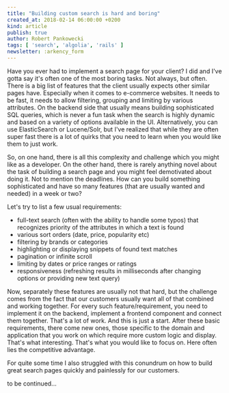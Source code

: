 ```yaml
---
title: "Building custom search is hard and boring"
created_at: 2018-02-14 06:00:00 +0200
kind: article
publish: true
author: Robert Pankowecki
tags: [ 'search', 'algolia', 'rails' ]
newsletter: :arkency_form
---
```


Have you ever had to implement a search page for your client? I did and I've gotta say it's often one of the most boring tasks. Not always, but often. There is a big list of features that the client usually expects other similar pages have. Especially when it comes to e-commerce websites. It needs to be fast, it needs to allow filtering, grouping and limiting by various attributes. On the backend side that usually means building sophisticated SQL queries, which is never a fun task when the search is highly dynamic and based on a variety of options available in the UI. Alternatively, you can use ElasticSearch or Lucene/Solr, but I've realized that while they are often super fast there is a lot of quirks that you need to learn when you would like them to just work.

<!-- more -->

So, on one hand, there is all this complexity and challenge which you might like as a developer. On the other hand, there is rarely anything novel about the task of building a search page and you might feel demotivated about doing it. Not to mention the deadlines. How can you build something sophisticated and have so many features (that are usually wanted and needed) in a week or two?

Let's try to list a few usual requirements:

* full-text search (often with the ability to handle some typos) that recognizes priority of the attributes in which a text is found
* various sort orders (date, price, popularity etc)
* filtering by brands or categories
* highlighting or displaying snippets of found text matches
* pagination or infinite scroll
* limiting by dates or price ranges or ratings
* responsiveness (refreshing results in milliseconds after changing options or providing new text query)

Now, separately these features are usually not that hard, but the challenge comes from the fact that our customers usually want all of that combined and working together. For every such feature/requirement, you need to implement it on the backend, implement a frontend component and connect them together. That's a lot of work. And this is just a start. After these basic requirements, there come new ones, those specific to the domain and application that you work on which require more custom logic and display. That's what interesting. That's what you would like to focus on. Here often lies the competitive advantage.

For quite some time I also struggled with this conundrum on how to build great search pages quickly and painlessly for our customers.

to be continued...
